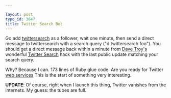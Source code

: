```yaml
---

layout: post
typo_id: 3647
title: Twitter Search Bot
---
```

Go add [twittersearch](http://twitter.com/twittersearch) as a follower,
wait one minute, then send a direct message to twittersearch with a
search query ("d twittersearch foo"). You should get a direct message
back within a minute from [Dave Troy's](http://twitter.com/davetroy)
wonderful [Twitter Search](http://twittermap.com/search) hack with the
last public update matching your search query.

Why? Because I can. 173 lines of Ruby glue code. Are you ready for
Twitter [web
services](http://www.techcrunch.com/2007/03/27/twitter-becomes-mobile-dev-platform/?)
This is the start of something very interesting.

**UPDATE**: Of course, right when I launch this thing, Twitter vanishes
from the internets. My guess: the tubes are full.
